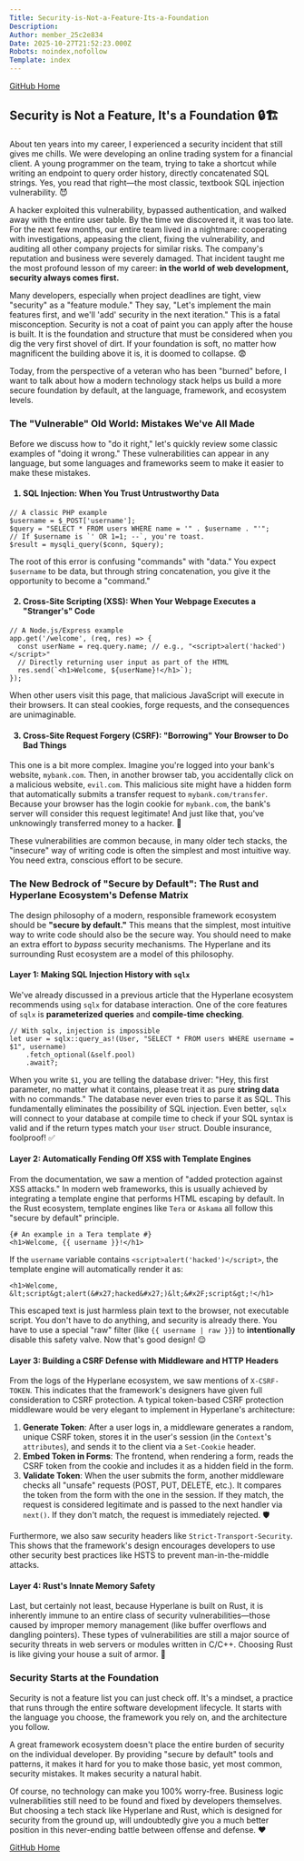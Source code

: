 ```yaml
---
Title: Security-is-Not-a-Feature-Its-a-Foundation
Description: 
Author: member_25c2e834
Date: 2025-10-27T21:52:23.000Z
Robots: noindex,nofollow
Template: index
---
```

<p><a href="https://github.com/hyperlane-dev/hyperlane" rel="noopener noreferrer">GitHub Home</a></p>

<h2>
  
  
  Security is Not a Feature, It's a Foundation 🔒🏗️
</h2>

<p>About ten years into my career, I experienced a security incident that still gives me chills. We were developing an online trading system for a financial client. A young programmer on the team, trying to take a shortcut while writing an endpoint to query order history, directly concatenated SQL strings. Yes, you read that right—the most classic, textbook SQL injection vulnerability. 😈</p>

<p>A hacker exploited this vulnerability, bypassed authentication, and walked away with the entire user table. By the time we discovered it, it was too late. For the next few months, our entire team lived in a nightmare: cooperating with investigations, appeasing the client, fixing the vulnerability, and auditing all other company projects for similar risks. The company's reputation and business were severely damaged. That incident taught me the most profound lesson of my career: <strong>in the world of web development, security always comes first.</strong></p>

<p>Many developers, especially when project deadlines are tight, view "security" as a "feature module." They say, "Let's implement the main features first, and we'll 'add' security in the next iteration." This is a fatal misconception. Security is not a coat of paint you can apply after the house is built. It is the foundation and structure that must be considered when you dig the very first shovel of dirt. If your foundation is soft, no matter how magnificent the building above it is, it is doomed to collapse. 😨</p>

<p>Today, from the perspective of a veteran who has been "burned" before, I want to talk about how a modern technology stack helps us build a more secure foundation by default, at the language, framework, and ecosystem levels.</p>

<h3>
  
  
  The "Vulnerable" Old World: Mistakes We've All Made
</h3>

<p>Before we discuss how to "do it right," let's quickly review some classic examples of "doing it wrong." These vulnerabilities can appear in any language, but some languages and frameworks seem to make it easier to make these mistakes.</p>

<h4>
  
  
  1. SQL Injection: When You Trust Untrustworthy Data
</h4>



<div class="highlight js-code-highlight">
<pre class="highlight php"><code><span class="c1">// A classic PHP example</span>
<span class="nv">$username</span> <span class="o">=</span> <span class="nv">$_POST</span><span class="p">[</span><span class="s1">'username'</span><span class="p">];</span>
<span class="nv">$query</span> <span class="o">=</span> <span class="s2">"SELECT * FROM users WHERE name = '"</span> <span class="mf">.</span> <span class="nv">$username</span> <span class="mf">.</span> <span class="s2">"'"</span><span class="p">;</span>
<span class="c1">// If $username is `' OR 1=1; --`, you're toast.</span>
<span class="nv">$result</span> <span class="o">=</span> <span class="nf">mysqli_query</span><span class="p">(</span><span class="nv">$conn</span><span class="p">,</span> <span class="nv">$query</span><span class="p">);</span>
</code></pre>

</div>



<p>The root of this error is confusing "commands" with "data." You expect <code>$username</code> to be data, but through string concatenation, you give it the opportunity to become a "command."</p>

<h4>
  
  
  2. Cross-Site Scripting (XSS): When Your Webpage Executes a "Stranger's" Code
</h4>



<div class="highlight js-code-highlight">
<pre class="highlight javascript"><code><span class="c1">// A Node.js/Express example</span>
<span class="nx">app</span><span class="p">.</span><span class="nf">get</span><span class="p">(</span><span class="dl">'</span><span class="s1">/welcome</span><span class="dl">'</span><span class="p">,</span> <span class="p">(</span><span class="nx">req</span><span class="p">,</span> <span class="nx">res</span><span class="p">)</span> <span class="o">=&gt;</span> <span class="p">{</span>
  <span class="kd">const</span> <span class="nx">userName</span> <span class="o">=</span> <span class="nx">req</span><span class="p">.</span><span class="nx">query</span><span class="p">.</span><span class="nx">name</span><span class="p">;</span> <span class="c1">// e.g., "&lt;script&gt;alert('hacked')&lt;/script&gt;"</span>
  <span class="c1">// Directly returning user input as part of the HTML</span>
  <span class="nx">res</span><span class="p">.</span><span class="nf">send</span><span class="p">(</span><span class="s2">`&lt;h1&gt;Welcome, </span><span class="p">${</span><span class="nx">userName</span><span class="p">}</span><span class="s2">!&lt;/h1&gt;`</span><span class="p">);</span>
<span class="p">});</span>
</code></pre>

</div>



<p>When other users visit this page, that malicious JavaScript will execute in their browsers. It can steal cookies, forge requests, and the consequences are unimaginable.</p>

<h4>
  
  
  3. Cross-Site Request Forgery (CSRF): "Borrowing" Your Browser to Do Bad Things
</h4>

<p>This one is a bit more complex. Imagine you're logged into your bank's website, <code>mybank.com</code>. Then, in another browser tab, you accidentally click on a malicious website, <code>evil.com</code>. This malicious site might have a hidden form that automatically submits a transfer request to <code>mybank.com/transfer</code>. Because your browser has the login cookie for <code>mybank.com</code>, the bank's server will consider this request legitimate! And just like that, you've unknowingly transferred money to a hacker. 💸</p>

<p>These vulnerabilities are common because, in many older tech stacks, the "insecure" way of writing code is often the simplest and most intuitive way. You need extra, conscious effort to be secure.</p>

<h3>
  
  
  The New Bedrock of "Secure by Default": The Rust and Hyperlane Ecosystem's Defense Matrix
</h3>

<p>The design philosophy of a modern, responsible framework ecosystem should be <strong>"secure by default."</strong> This means that the simplest, most intuitive way to write code should also be the secure way. You should need to make an extra effort to <em>bypass</em> security mechanisms. The Hyperlane and its surrounding Rust ecosystem are a model of this philosophy.</p>

<h4>
  
  
  Layer 1: Making SQL Injection History with <code>sqlx</code>
</h4>

<p>We've already discussed in a previous article that the Hyperlane ecosystem recommends using <code>sqlx</code> for database interaction. One of the core features of <code>sqlx</code> is <strong>parameterized queries</strong> and <strong>compile-time checking</strong>.<br>
</p>

<div class="highlight js-code-highlight">
<pre class="highlight rust"><code><span class="c1">// With sqlx, injection is impossible</span>
<span class="k">let</span> <span class="n">user</span> <span class="o">=</span> <span class="nn">sqlx</span><span class="p">::</span><span class="nd">query_as!</span><span class="p">(</span><span class="n">User</span><span class="p">,</span> <span class="s">"SELECT * FROM users WHERE username = $1"</span><span class="p">,</span> <span class="n">username</span><span class="p">)</span>
    <span class="nf">.fetch_optional</span><span class="p">(</span><span class="o">&amp;</span><span class="k">self</span><span class="py">.pool</span><span class="p">)</span>
    <span class="k">.await</span><span class="o">?</span><span class="p">;</span>
</code></pre>

</div>



<p>When you write <code>$1</code>, you are telling the database driver: "Hey, this first parameter, no matter what it contains, please treat it as pure <strong>string data</strong> with no commands." The database never even tries to parse it as SQL. This fundamentally eliminates the possibility of SQL injection. Even better, <code>sqlx</code> will connect to your database at compile time to check if your SQL syntax is valid and if the return types match your <code>User</code> struct. Double insurance, foolproof! ✅</p>

<h4>
  
  
  Layer 2: Automatically Fending Off XSS with Template Engines
</h4>

<p>From the documentation, we saw a mention of "added protection against XSS attacks." In modern web frameworks, this is usually achieved by integrating a template engine that performs HTML escaping by default. In the Rust ecosystem, template engines like <code>Tera</code> or <code>Askama</code> all follow this "secure by default" principle.<br>
</p>

<div class="highlight js-code-highlight">
<pre class="highlight html"><code>{# An example in a Tera template #}
<span class="nt">&lt;h1&gt;</span>Welcome, {{ username }}!<span class="nt">&lt;/h1&gt;</span>
</code></pre>

</div>



<p>If the <code>username</code> variable contains <code>&lt;script&gt;alert('hacked')&lt;/script&gt;</code>, the template engine will automatically render it as:<br>
</p>

<div class="highlight js-code-highlight">
<pre class="highlight html"><code><span class="nt">&lt;h1&gt;</span>Welcome, <span class="ni">&amp;lt;</span>script<span class="ni">&amp;gt;</span>alert(<span class="ni">&amp;#x27;</span>hacked<span class="ni">&amp;#x27;</span>)<span class="ni">&amp;lt;&amp;#x2F;</span>script<span class="ni">&amp;gt;</span>!<span class="nt">&lt;/h1&gt;</span>
</code></pre>

</div>



<p>This escaped text is just harmless plain text to the browser, not executable script. You don't have to do anything, and security is already there. You have to use a special "raw" filter (like <code>{{ username | raw }}</code>) to <strong>intentionally</strong> disable this safety valve. Now that's good design! 😌</p>

<h4>
  
  
  Layer 3: Building a CSRF Defense with Middleware and HTTP Headers
</h4>

<p>From the logs of the Hyperlane ecosystem, we saw mentions of <code>X-CSRF-TOKEN</code>. This indicates that the framework's designers have given full consideration to CSRF protection. A typical token-based CSRF protection middleware would be very elegant to implement in Hyperlane's architecture:</p>

<ol>
<li> <strong>Generate Token</strong>: After a user logs in, a middleware generates a random, unique CSRF token, stores it in the user's session (in the <code>Context</code>'s <code>attributes</code>), and sends it to the client via a <code>Set-Cookie</code> header.</li>
<li> <strong>Embed Token in Forms</strong>: The frontend, when rendering a form, reads the CSRF token from the cookie and includes it as a hidden field in the form.</li>
<li> <strong>Validate Token</strong>: When the user submits the form, another middleware checks all "unsafe" requests (POST, PUT, DELETE, etc.). It compares the token from the form with the one in the session. If they match, the request is considered legitimate and is passed to the next handler via <code>next()</code>. If they don't match, the request is immediately rejected. 🛡️</li>
</ol>

<p>Furthermore, we also saw security headers like <code>Strict-Transport-Security</code>. This shows that the framework's design encourages developers to use other security best practices like HSTS to prevent man-in-the-middle attacks.</p>

<h4>
  
  
  Layer 4: Rust's Innate Memory Safety
</h4>

<p>Last, but certainly not least, because Hyperlane is built on Rust, it is inherently immune to an entire class of security vulnerabilities—those caused by improper memory management (like buffer overflows and dangling pointers). These types of vulnerabilities are still a major source of security threats in web servers or modules written in C/C++. Choosing Rust is like giving your house a suit of armor. 💪</p>

<h3>
  
  
  Security Starts at the Foundation
</h3>

<p>Security is not a feature list you can just check off. It's a mindset, a practice that runs through the entire software development lifecycle. It starts with the language you choose, the framework you rely on, and the architecture you follow.</p>

<p>A great framework ecosystem doesn't place the entire burden of security on the individual developer. By providing "secure by default" tools and patterns, it makes it hard for you to make those basic, yet most common, security mistakes. It makes security a natural habit.</p>

<p>Of course, no technology can make you 100% worry-free. Business logic vulnerabilities still need to be found and fixed by developers themselves. But choosing a tech stack like Hyperlane and Rust, which is designed for security from the ground up, will undoubtedly give you a much better position in this never-ending battle between offense and defense. ❤️</p>

<p><a href="https://github.com/hyperlane-dev/hyperlane" rel="noopener noreferrer">GitHub Home</a></p>


